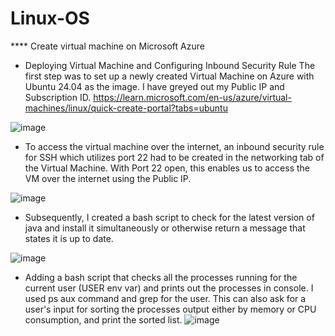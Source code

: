 # Linux-OS

**** Create virtual machine on Microsoft Azure

- Deploying Virtual Machine and Configuring Inbound Security Rule The first step was to set up a newly created Virtual Machine on Azure with Ubuntu 24.04 as the image. I have greyed out my Public IP and Subscription ID.
https://learn.microsoft.com/en-us/azure/virtual-machines/linux/quick-create-portal?tabs=ubuntu

![image](https://github.com/user-attachments/assets/bce08d9b-09ed-4242-a112-e7b94f4e48b3)

- To access the virtual machine over the internet, an inbound security rule for SSH which utilizes port 22 had to be created in the networking tab of the Virtual Machine. With Port 22 open, this enables us to access the VM over the internet using the Public IP.

![image](https://github.com/user-attachments/assets/c6b308c6-46be-40c5-aad4-006684c4788d)

- Subsequently, I created a bash script to check for the latest version of java and install it simultaneously or otherwise return a message that states it is up to date.

![image](https://github.com/user-attachments/assets/ac1896f8-3c3f-4751-863e-57f9c0abafa4)

- Adding a bash script that checks all the processes running for the current user (USER env var) and prints out the processes in console. I used ps aux command and grep for the user. This can also ask for a user's input for sorting the processes output either by memory or CPU consumption, and print the sorted list.
![image](https://github.com/user-attachments/assets/57c00839-410e-4812-a493-b492cc846aaf)



